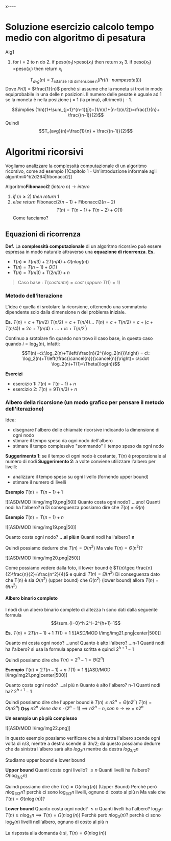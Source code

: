 x----
# Soluzione esercizio calcolo tempo medio con algoritmo di pesatura

Alg1
1. for i = 2 to n do
	2. if peso($x_1$)>peso($x_i$) then return $x_1$
	3. if peso($x_1$)<peso($x_i$) then return $x_i$

$$T_{avg}(n)=\sum_{\text{istanze I di dimensione n}}(Pr(I)\cdot numpesate(I))$$
Dove $Pr(I)$ = $\frac{1}{n}$ perchè si assume che la moneta si trovi in modo equiprobabile in una delle n posizioni.
Il numero delle pesate è uguale ad 1 se la moneta è nella posizione j = 1 (la prima), altrimenti j - 1.

$$\implies (1/n)(1+\sum_{j=1}^{n-1}(j))=(1/n)(1+(n-1)(n/2))=\frac{1}{n}+ \frac{(n-1)}{2}$$
Quindi $$T_{avg}(n)=\frac{1}{n} + \frac{(n-1)}{2}$$
# Algoritmi ricorsivi
Vogliamo analizzare la complessità computazionale di un algoritmo ricorsivo, come ad esempio [[Capitolo 1 - Un'introduzione informale agli algoritmi#^b2d264|fibonacci2]]

Algoritmo**Fibonacci2** $(intero\ n)\rightarrow intero$
 1. $if \: (n\geq 2)\: then\ return \: 1$ 
 2. $else \: return$ Fibonacci2$(n-1)$ + Fibonacci2$(n-2)$
$$T(n) = T(n-1)+T(n-2)+O(1)$$
Come facciamo?

## Equazioni di ricorrenza
**Def.**
La **complessità computazionale** di un algoritmo ricorsivo può essere espressa in modo naturale attraverso una **equazione di ricorrenza**.
**Es.**
- $T(n)=T(n/3)+2T(n/4)+O(nlog(n))$ 
- $T(n)=T(n-1)+O(1)$
- $T(n)=T(n/3)+T(2n/3)+n$

>Caso base : $T(costante)=cost\: (oppure\: T(1)=1)$

### Metodo dell'iterazione

L'idea è quella di srotolare la ricorsione, ottenendo una sommatoria dipendente solo dalla dimensione n del problema iniziale.

**Es.**
$T(n)=c+T(n/2)$
$T(n/2)=c+T(n/4)\dots$
$T(n) = c + T(n/2)=c + (c + T(n/4)) = 2c + T(n/4) + \dots +ic + T(n/2^i)$

Continuo a srotolare fin quando non trovo il caso base, in questo caso quando $i=\log_2(n)$, infatti:
$$T(n)=c\:\log_2(n)+T\left(\frac{n}{2^{\log_2(n)}}\right) =  c\: \log_2(n)+T\left(\frac{\cancel{n}}{\cancel{n}}\right)= c\cdot \log_2(n)+T(1)=\Theta(\log(n))$$

**Esercizi**
- esercizio 1: $T(n)=T(n-1)+n$
- esercizio 2: $T(n)=9T(n/3)+n$

### Albero della ricorsione (un modo grafico per pensare il metodo dell'iterazione)

Idea:
- disegnare l'albero delle chiamate ricorsive indicando la dimensione di ogni nodo
- stimare il tempo speso da ogni nodo dell'albero
- stimare il tempo complessivo "sommando" il tempo speso da ogni nodo

**Suggerimento 1**: se il tempo di ogni nodo è costante, T(n) è proporzionale al numero di nodi
**Suggerimento 2**: a volte conviene utilizzare l'albero per livelli:
- analizzare il tempo speso su ogni livello (fornendo upper bound)
- stimare il numero di livelli

**Esempio**
$T(n)=T(n-1)+1$

![[ASD/MOD I/img/img19.png|50]]
Quanto costa ogni nodo? ...uno!
Quanti nodi ha l'albero? **n**
Di conseguenza possiamo dire che $T(n)=\Theta(n)$

**Esempio**
$T(n)=T(n-1)+n$

![[ASD/MOD I/img/img19.png|50]]

Quanto costa ogni nodo? **...al più n**
Quanti nodi ha l'albero? **n**

Quindi possiamo dedurre che $T(n)=O(n^2)$
Ma vale $T(n)=\Theta(n^2)$?

![[ASD/MOD I/img/img20.png|250]]

Come possiamo vedere dalla foto, il lower bound è $T(n)\geq \frac{n}{2}\frac{n}{2}=\frac{n^2}{4}$ e quindi $T(n)=\Omega(n^2)$
Di conseguenza dato che T(n) è sia $O(n^2)$ (upper bound) che $\Omega(n^2)$ (lower bound) allora $T(n)=\Theta(n^2)$ 

#### Albero binario completo

I nodi di un albero binario completo di altezza h sono dati dalla seguente formula $$\sum_{i=0}^h 2^i=2^{h+1}-1$$

**Es.**
$T(n) = 2T(n-1) + 1$ 
$T(1) = 1$
![[ASD/MOD I/img/img21.png|center|500]]

Quanto mi costa ogni nodo? ...uno!
Quanto è alto l'albero? ...n-1
Quanti nodi ha l'albero? si usa la formula appena scritta e quindi $2^{h+1}-1$

Quindi possiamo dire che $T(n)=2^n-1=\Theta(2^n)$

**Esempio**
$T(n) = 2T(n - 1) + n$ 
$T(1) = 1$
![[ASD/MOD I/img/img21.png|center|500]]

Quanto costa ogni nodo? ...al più n
Quanto è alto l'albero? n-1
Quanti nodi ha? $2^{h+1}-1$

Quindi possiamo dire che l'upper bound è $T(n)\leq n2^n=\Theta(n2^n)$ 
$T(n)=O(n2^n)$
**Oss** $n2^n\:viene\:da\:n\cdot(2^n-1)\implies n2^n-n,con\:n\to\infty = n2^n$ 

**Un esempio un pò più complesso**

![[ASD/MOD I/img/img22.png]]

In questo esempio possiamo verificare che a sinistra l'albero scende ogni volta di n/3, mentre a destra scende di 3n/2; da questo possiamo dedurre che da sinistra l'albero sarà alto $log_3n$ mentre da destra $log_{3/2}n$

Studiamo upper bound e lower bound

**Upper bound**
Quanti costa ogni livello? $\leq n$ 
Quanti livelli ha l'albero? $O(\log_{3/2}n)$

Quindi possiamo dire che $T(n)=O(n\log(n))$ (Upper Bound)
Perchè però $n\log_{3/2}n$? perchè ci sono $\log_{3/2}n$ livelli, ognuno di costo al più n
Ma vale che $T(n)=\Theta(n\log(n))$?

**Lower bound**
Quanto costa ogni nodo? $\leq n$
Quanti livelli ha l'albero? $\log_3n$
$T(n)\geq n\log_3n\implies T(n)=\Omega(n\log(n))$ 
Perchè però $n\log_3(n)$? perchè ci sono $\log_3(n)$ livelli nell'albero, ognuno di costo al più n

La risposta alla domanda è si, $T(n)= \Theta(n\log(n))$ 